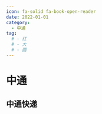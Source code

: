 ```yaml
---
icon: fa-solid fa-book-open-reader
date: 2022-01-01
category:
  - 中通
tag:
  # - 红
  # - 大
  # - 圆
---
```


# 中通

## 中通快递